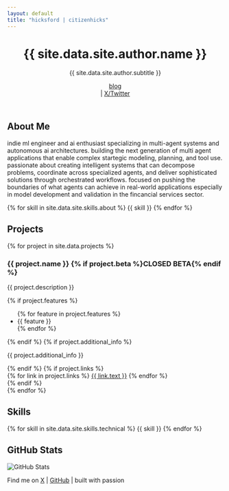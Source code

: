 ```yaml
---
layout: default
title: "hicksford | citizenhicks"
---
```

<header>
<h1>{{ site.data.site.author.name }}</h1>
<p class="subtitle">{{ site.data.site.author.subtitle }}</p>
  <div>
      <nav class="post-nav">
          <a href="{{ '/blog' | relative_url }}" class="to-blog">blog</a>
      </nav>
      | <a href="{{ site.data.site.author.twitter }}"
  target="_blank">X/Twitter</a>
  </div>

</header>
<section class="section">
<h2>About Me</h2>
<p>indie ml engineer and ai enthusiast specializing in multi-agent systems and autonomous ai architectures. building the next generation of multi agent applications that enable complex startegic modeling, planning, and tool use. passionate about creating intelligent systems that can decompose problems, coordinate across specialized agents, and deliver sophisticated solutions through orchestrated workflows. focused on pushing the boundaries of what agents can achieve in real-world applications especially in model development and validation in the fincancial services sector.</p>
<div class="skills">
       {% for skill in site.data.site.skills.about %}
<span class="tag">{{ skill }}</span>
       {% endfor %}
</div>
</section>
<section class="section">
<h2>Projects</h2>
<div class="projects">
       {% for project in site.data.projects %}
<div class="project-card {% if project.featured %}featured{% endif %} {% if project.beta %}beta-tag{% endif %}">
<h3>{{ project.name }} {% if project.beta %}<span class="beta-label">CLOSED BETA</span>{% endif %}</h3>
<p>{{ project.description }}</p>
           {% if project.features %}
<ul>
               {% for feature in project.features %}
<li>{{ feature }}</li>
               {% endfor %}
</ul>
           {% endif %}
           {% if project.additional_info %}
<p>{{ project.additional_info }}</p>
           {% endif %}
           {% if project.links %}
<div class="project-links">
               {% for link in project.links %}
<a href="{{ link.url }}" target="_blank">{{ link.text }}</a>
               {% endfor %}
</div>
           {% endif %}
</div>
       {% endfor %}
</div>
</section>
<section class="section">
<h2>Skills</h2>
<div class="skills">
       {% for skill in site.data.site.skills.technical %}
<span class="tag">{{ skill }}</span>
       {% endfor %}
</div>
</section>
<section class="section">
<h2>GitHub Stats</h2>
<p><img src="https://github-readme-stats.vercel.app/api?username=citizenhicks&show_icons=true&theme=catppuccin_mocha" alt="GitHub Stats" style="max-width: 100%; height: auto;"></p>
</section>
<footer>
<p>Find me on <a href="{{ site.data.site.author.twitter }}" target="_blank">X</a> | <a href="{{ site.data.site.author.github }}" target="_blank">GitHub</a> | built with passion</p>
</footer>
